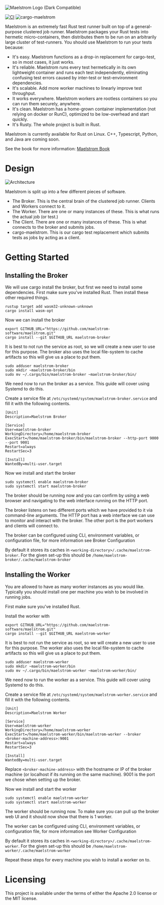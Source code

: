 ![Maelstrom Logo (Dark Compatible)](https://github.com/maelstrom-software/maelstrom/assets/146376379/7b46a1c1-e67f-412a-b618-42f7e2c25139)

[![CI](https://github.com/maelstrom-software/maelstrom/actions/workflows/ci.yml/badge.svg)](https://github.com/maelstrom-software/maelstrom/actions/workflows/ci.yml)
![cargo-maelstrom](https://img.shields.io/crates/v/cargo-maelstrom.svg)

Maelstrom is an extremely fast Rust test runner built on top of a general-purpose clustered job runner. Maelstrom packages your Rust tests into hermetic micro-containers, then distributes them to be run on an arbitrarily large cluster of test-runners. You should use Maelstrom to run your tests because:

* It's easy. Maelstrom functions as a drop-in replacement for cargo-test, so in most cases, it just works.
* It's reliable. Maelstrom runs every test hermetically in its own lightweight container and runs each test independently, eliminating confusing test errors caused by inter-test or test-environment dependencies.
* It's scalable. Add more worker machines to linearly improve test throughput.
* It works everywhere. Maelstrom workers are rootless containers so you can run them securely, anywhere.
* It's clean. Maelstrom has a home-grown container implementation (not relying on docker or RunC), optimized to be low-overhead and start quickly.
* It's Rusty. The whole project is built in Rust.

Maelstrom is currently available for Rust on Linux. C++, Typescript, Python, and Java are coming soon.

See the book for more information:
[Maelstrom Book](https://maelstrom-software.com/book/)

# Design

![Architecture](https://github.com/maelstrom-software/maelstrom/assets/146376379/07209c96-b529-45b6-a215-8c0c1a713795)

Maelstrom is split up into a few different pieces of software.

* The Broker. This is the central brain of the clustered job runner. Clients and Workers connect to it.
* The Worker. There are one or many instances of these. This is what runs the actual job (or test.)
* The Client. There are one or many instances of these. This is what connects to the broker and submits jobs.
* cargo-maelstrom. This is our cargo test replacement which submits tests as jobs by acting as a client.

# Getting Started

## Installing the Broker
We will use cargo install the broker, but first we need to install some dependencies. First make sure you've installed Rust. Then install these other required things.

```
rustup target add wasm32-unknown-unknown
cargo install wasm-opt
```
Now we can install the broker

```
export GITHUB_URL="https://github.com/maelstrom-software/maelstrom.git"
cargo install --git $GITHUB_URL maelstrom-broker
```

It is best to not run the service as root, so we will create a new user to use for this purpose. The broker also uses the local file-system to cache artifacts so this will give us a place to put them.

```
sudo adduser maelstrom-broker
sudo mkdir ~maelstrom-broker/bin
sudo mv ~/.cargo/bin/maelstrom-broker ~maelstrom-broker/bin/
```

We need now to run the broker as a service. This guide will cover using Systemd to do this.

Create a service file at ``/etc/systemd/system/maelstrom-broker.service`` and fill it with the following contents.

```
[Unit]
Description=Maelstrom Broker

[Service]
User=maelstrom-broker
WorkingDirectory=/home/maelstrom-broker
ExecStart=/home/maelstrom-broker/bin/maelstrom-broker --http-port 9000 --port 9001
Restart=always
RestartSec=3

[Install]
WantedBy=multi-user.target
```

Now we install and start the broker

```
sudo systemctl enable maelstrom-broker
sudo systemctl start maelstrom-broker
```

The broker should be running now and you can confirm by using a web browser and navigating to the web interface running on the HTTP port.

The broker listens on two different ports which we have provided to it via command-line arguments. The HTTP port has a web interface we can use to monitor and interact with the broker. The other port is the port workers and clients will connect to.

The broker can be configured using CLI, environment variables, or configuration file, for more information see Broker Configuration

By default it stores its caches in ``<working-directory>/.cache/maelstrom-broker``. For the given set-up this should be ``/home/maelstrom-broker/.cache/maelstrom-broker``

## Installing the Worker

You are allowed to have as many worker instances as you would like. Typically you should install one per machine you wish to be involved in running jobs.

First make sure you've installed Rust.

Install the worker with

```
export GITHUB_URL="https://github.com/maelstrom-software/maelstrom.git"
cargo install --git $GITHUB_URL maelstrom-worker
```

It is best to not run the service as root, so we will create a new user to use for this purpose. The worker also uses the local file-system to cache artifacts so this will give us a place to put them.

```
sudo adduser maelstrom-worker
sudo mkdir ~maelstrom-worker/bin
sudo mv ~/.cargo/bin/maelstrom-worker ~maelstrom-worker/bin/
```

We need now to run the worker as a service. This guide will cover using Systemd to do this.

Create a service file at ``/etc/systemd/system/maelstrom-worker.service`` and fill it with the following contents.

```
[Unit]
Description=Maelstrom Worker

[Service]
User=maelstrom-worker
WorkingDirectory=/home/maelstrom-worker
ExecStart=/home/maelstrom-worker/bin/maelstrom-worker --broker <broker-machine-address>:9001
Restart=always
RestartSec=3

[Install]
WantedBy=multi-user.target
```

Replace ``<broker-machine-address>`` with the hostname or IP of the broker machine (or localhost if its running on the same machine). 9001 is the port we chose when setting up the broker.

Now we install and start the worker

```
sudo systemctl enable maelstrom-worker
sudo systemctl start maelstrom-worker
```

The worker should be running now. To make sure you can pull up the broker web UI and it should now show that there is 1 worker.

The worker can be configured using CLI, environment variables, or configuration file, for more information see Worker Configuration

By default it stores its caches in ``<working-directory>/.cache/maelstrom-worker``. For the given set-up this should be ``/home/maelstrom-worker/.cache/maelstrom-worker``

Repeat these steps for every machine you wish to install a worker on to.

# Licensing

This project is available under the terms of either the Apache 2.0 license or the MIT license.
